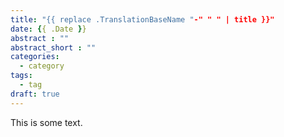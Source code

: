 ```yaml
---
title: "{{ replace .TranslationBaseName "-" " " | title }}"
date: {{ .Date }}
abstract : ""
abstract_short : ""
categories:
  - category
tags:
  - tag
draft: true
---
```


This is some text.
